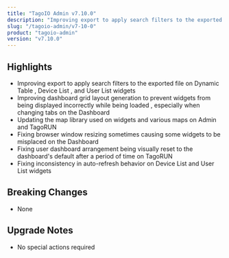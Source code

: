 ```yaml
---
title: "TagoIO Admin v7.10.0"
description: "Improving export to apply search filters to the exported file on Dynamic Table , Device List , and User List widgets"
slug: "/tagoio-admin/v7-10-0"
product: "tagoio-admin"
version: "v7.10.0"
---
```


## Highlights

- Improving export to apply search filters to the exported file on Dynamic Table , Device List , and User List widgets
- Improving dashboard grid layout generation to prevent widgets from being displayed incorrectly while being loaded , especially when changing tabs on the Dashboard
- Updating the map library used on widgets and various maps on Admin and TagoRUN
- Fixing browser window resizing sometimes causing some widgets to be misplaced on the Dashboard
- Fixing user dashboard arrangement being visually reset to the dashboard's default after a period of time on TagoRUN
- Fixing inconsistency in auto-refresh behavior on Device List and User List widgets

## Breaking Changes

- None

## Upgrade Notes

- No special actions required
